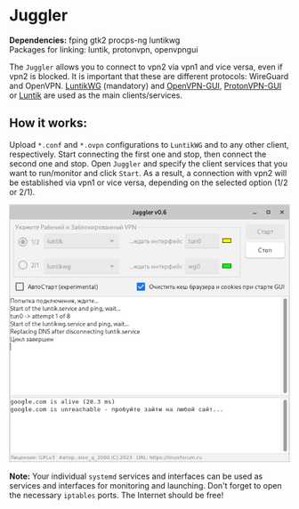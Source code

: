 # Juggler
**Dependencies:** fping gtk2 procps-ng luntikwg  
Packages for linking: luntik, protonvpn, openvpngui 
  
The `Juggler` allows you to connect to vpn2 via vpn1 and vice versa, even if vpn2 is blocked. It is important that these are different protocols: WireGuard and OpenVPN. [LuntikWG](https://github.com/AKotov-dev/luntikwg) (mandatory) and [OpenVPN-GUI](https://github.com/AKotov-dev/OpenVPN-GUI), [ProtonVPN-GUI](https://github.com/AKotov-dev/protonvpn-gui) or [Luntik](https://github.com/AKotov-dev/luntik) are used as the main clients/services.

How it works:
--
Upload `*.conf` and `*.ovpn` configurations to `LuntikWG` and to any other client, respectively. Start connecting the first one and stop, then connect the second one and stop. Open `Juggler` and specify the client services that you want to run/monitor and click `Start`. As a result, a connection with vpn2 will be established via vpn1 or vice versa, depending on the selected option (1/2 or 2/1).
  
![](https://github.com/AKotov-dev/juggler/blob/main/ScreenShot4.png)  
  
**Note:** Your individual `systemd` services and interfaces can be used as services and interfaces for monitoring and launching. Don't forget to open the necessary `iptables` ports. The Internet should be free!  
